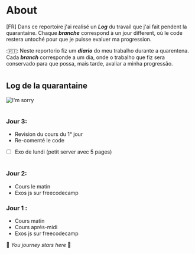 # About

[FR]
Dans ce reportoire j'ai realisé un **_Log_** du travail que j'ai fait pendent la quarantaine. Chaque **_branche_** correspond à un jour different, où le code restera untoché pour que je puisse evaluer ma progression. 



:🇵🇹:
Neste reportorio fiz um **_diario_** do meu trabalho durante a quarentena.
Cada **_branch_** corresponde a um dia, onde o trabalho que fiz sera conservado para que possa, mais tarde, avaliar a minha progressão. 

#

## Log de la quarantaine

![I'm sorry](https://wompampsupport.azureedge.net/fetchimage?siteId=7575&v=2&jpgQuality=100&width=700&url=https%3A%2F%2Fi.kym-cdn.com%2Fentries%2Ficons%2Ffacebook%2F000%2F028%2F021%2Fwork.jpg)

#

### Jour 3:
- Revision du cours du 1° jour
- Re-comenté le code
- [ ] Exo de lundi (petit server avec 5 pages)

#

### Jour 2:
- Cours le matin
- Exos js sur freecodecamp


### Jour 1 : 
- Cours matin
- Cours aprés-midi
- Exos js sur freecodecamp


:checkered_flag: *You journey stars here* :checkered_flag: